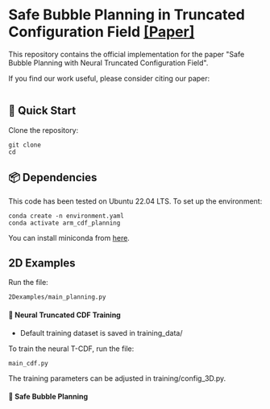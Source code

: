 Safe Bubble Planning in Truncated Configuration Field [[Paper]](https://arxiv.org/abs/2409.13865)
===========================================


This repository contains the official implementation for the paper "Safe Bubble Planning with Neural Truncated Configuration Field".

If you find our work useful, please consider citing our paper:
```

``` 


## 🚀 Quick Start
Clone the repository: 

```
git clone 
cd 
```

## 📦 Dependencies
This code has been tested on Ubuntu 22.04 LTS. To set up the environment:

```
conda create -n environment.yaml
conda activate arm_cdf_planning
```

You can install miniconda from [here](https://docs.conda.io/en/latest/miniconda.html). 

## 2D Examples
Run the file: 
```
2Dexamples/main_planning.py
```


#### 🧠 Neural Truncated CDF Training

*   Default training dataset is saved in training_data/


To train the neural T-CDF, run the file:
```
main_cdf.py
```
The training parameters can be adjusted in training/config_3D.py. 



#### 🤖 Safe Bubble Planning




